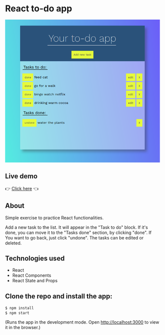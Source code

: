 # React to-do app

![App](./src/App.png)

## Live demo

👉 [Click here](https://olafro.github.io/React-to-do/) 👈

## About

Simple exercise to practice React functionalities.

Add a new task to the list. It will appear in the "Task to do" block. If it's
done, you can move it to the "Tasks done" section, by clicking "done". If You
want to go back, just click "undone". The tasks can be edited or deleted.

## Technologies used

- React
- React Components
- React State and Props

## Clone the repo and install the app:

    $ npm install
    $ npm start

(Runs the app in the development mode. Open
[http://localhost:3000](http://localhost:3000) to view it in the browser.)
